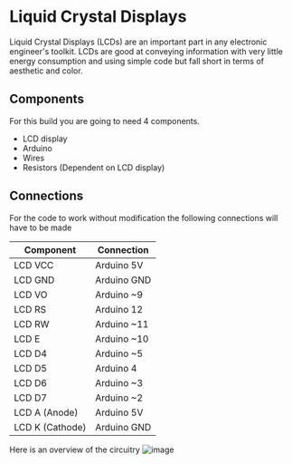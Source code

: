 # Liquid Crystal Displays
Liquid Crystal Displays (LCDs) are an important part in any electronic engineer's toolkit. LCDs are good at conveying information with very little energy consumption and using simple code but fall short in terms of aesthetic and color.

## Components
For this build you are going to need 4 components.

- LCD display
- Arduino
- Wires
- Resistors (Dependent on LCD display)

## Connections
For the code to work without modification the following connections will have to be made

| Component    | Connection      |
|--------------|-----------------|
| LCD VCC      | Arduino 5V      |
| LCD GND      | Arduino GND     |
| LCD VO       | Arduino ~9      |
| LCD RS       | Arduino 12      |
| LCD RW       | Arduino ~11     |
| LCD E        | Arduino ~10     |
| LCD D4       | Arduino ~5      |
| LCD D5       | Arduino 4       |
| LCD D6       | Arduino ~3      |
| LCD D7       | Arduino ~2      |
| LCD A (Anode)| Arduino 5V      |
| LCD K (Cathode)| Arduino GND    |

Here is an overview of the circuitry
![image](https://github.com/H4drian/Arduino-Components/assets/117495728/df509856-f85f-4f7f-820d-2fd60d3df891)
